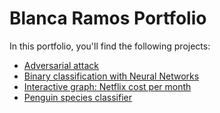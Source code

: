 # Blanca Ramos Portfolio

In this portfolio, you'll find the following projects:

* [Adversarial attack](/Adversarial%20attack)
* [Binary classification with Neural Networks](/Binary%20CLassification%20NN)
* [Interactive graph: Netflix cost per month](/Nextflix%20cost%20interactive%20graph)
* [Penguin species classifier](Penguin%20species%20classifier)

 


